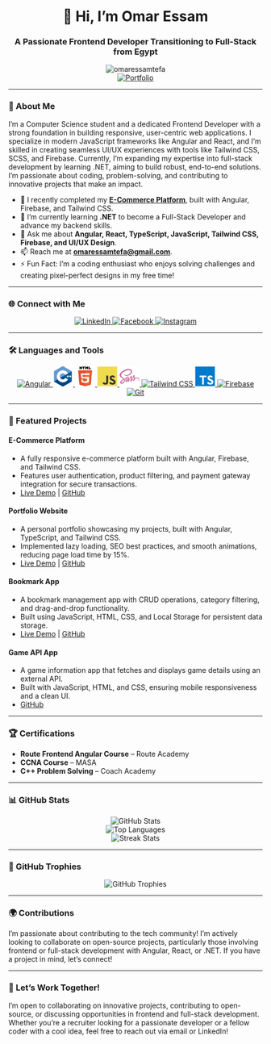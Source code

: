 <div align="center">
  <h1>👋 Hi, I’m Omar Essam</h1>
  <h3>A Passionate Frontend Developer Transitioning to Full-Stack from Egypt</h3>
  <img src="https://komarev.com/ghpvc/?username=omaressamtefa&label=Profile%20Views&color=0e75b6&style=flat" alt="omaressamtefa" />
  <br>
  <a href="https://your-portfolio-link.com">
    <img src="[https://img.shields.io/badge/Portfolio-Visit%20My%20Website-1e40af?style=flat-square&logo=google-chrome](https://portfolio-gxa7.vercel.app/home)" alt="Portfolio" />
  </a>
</div>

---

### 🌟 About Me
I’m a Computer Science student and a dedicated Frontend Developer with a strong foundation in building responsive, user-centric web applications. I specialize in modern JavaScript frameworks like Angular and React, and I’m skilled in creating seamless UI/UX experiences with tools like Tailwind CSS, SCSS, and Firebase. Currently, I’m expanding my expertise into full-stack development by learning .NET, aiming to build robust, end-to-end solutions. I’m passionate about coding, problem-solving, and contributing to innovative projects that make an impact.

- 🔭 I recently completed my **[E-Commerce Platform](https://e-commerce-beta-ten-86.vercel.app/)**, built with Angular, Firebase, and Tailwind CSS.  
- 🌱 I’m currently learning **.NET** to become a Full-Stack Developer and advance my backend skills.  
- 💬 Ask me about **Angular, React, TypeScript, JavaScript, Tailwind CSS, Firebase, and UI/UX Design**.  
- 📫 Reach me at **omaressamtefa@gmail.com**.  
- ⚡ Fun Fact: I’m a coding enthusiast who enjoys solving challenges and creating pixel-perfect designs in my free time!

---

### 🌐 Connect with Me
<div align="center">
  <a href="https://linkedin.com/in/omar-essam-b9b8882b3" target="_blank">
    <img src="https://raw.githubusercontent.com/rahuldkjain/github-profile-readme-generator/master/src/images/icons/Social/linked-in-alt.svg" alt="LinkedIn" height="30" width="40" />
  </a>
  <a href="https://fb.com/omar essam" target="_blank">
    <img src="https://raw.githubusercontent.com/rahuldkjain/github-profile-readme-generator/master/src/images/icons/Social/facebook.svg" alt="Facebook" height="30" width="40" />
  </a>
  <a href="https://instagram.com/omar_essam335" target="_blank">
    <img src="https://raw.githubusercontent.com/rahuldkjain/github-profile-readme-generator/master/src/images/icons/Social/instagram.svg" alt="Instagram" height="30" width="40" />
  </a>
</div>

---

### 🛠️ Languages and Tools
<div align="center">
  <a href="https://angular.io" target="_blank" rel="noreferrer">
    <img src="https://angular.io/assets/images/logos/angular/angular.svg" alt="Angular" width="40" height="40"/>
  </a>
 

  <a href="https://www.w3schools.com/cpp/" target="_blank" rel="noreferrer">
    <img src="https://raw.githubusercontent.com/devicons/devicon/master/icons/cplusplus/cplusplus-original.svg" alt="C++" width="40" height="40"/>
  </a>
  <a href="https://www.w3.org/html/" target="_blank" rel="noreferrer">
    <img src="https://raw.githubusercontent.com/devicons/devicon/master/icons/html5/html5-original-wordmark.svg" alt="HTML5" width="40" height="40"/>
  </a>
  <a href="https://developer.mozilla.org/en-US/docs/Web/JavaScript" target="_blank" rel="noreferrer">
    <img src="https://raw.githubusercontent.com/devicons/devicon/master/icons/javascript/javascript-original.svg" alt="JavaScript" width="40" height="40"/>
  </a>
  <a href="https://sass-lang.com" target="_blank" rel="noreferrer">
    <img src="https://raw.githubusercontent.com/devicons/devicon/master/icons/sass/sass-original.svg" alt="Sass" width="40" height="40"/>
  </a>
  <a href="https://tailwindcss.com/" target="_blank" rel="noreferrer">
    <img src="https://www.vectorlogo.zone/logos/tailwindcss/tailwindcss-icon.svg" alt="Tailwind CSS" width="40" height="40"/>
  </a>
  <a href="https://www.typescriptlang.org/" target="_blank" rel="noreferrer">
    <img src="https://raw.githubusercontent.com/devicons/devicon/master/icons/typescript/typescript-original.svg" alt="TypeScript" width="40" height="40"/>
  </a>
  <a href="https://firebase.google.com/" target="_blank" rel="noreferrer">
    <img src="https://www.vectorlogo.zone/logos/firebase/firebase-icon.svg" alt="Firebase" width="40" height="40"/>
  </a>
  <a href="https://git-scm.com/" target="_blank" rel="noreferrer">
    <img src="https://www.vectorlogo.zone/logos/git-scm/git-scm-icon.svg" alt="Git" width="40" height="40"/>
  </a>
</div>

---

### 🚀 Featured Projects
#### E-Commerce Platform
- A fully responsive e-commerce platform built with Angular, Firebase, and Tailwind CSS.  
- Features user authentication, product filtering, and payment gateway integration for secure transactions.  
- [Live Demo](https://e-commerce-beta-ten-86.vercel.app/) | [GitHub](https://github.com/omaressamtefa/e-commerce)

#### Portfolio Website
- A personal portfolio showcasing my projects, built with Angular, TypeScript, and Tailwind CSS.  
- Implemented lazy loading, SEO best practices, and smooth animations, reducing page load time by 15%.  
- [Live Demo](insert-live-demo-link) | [GitHub](https://github.com/omaressamtefa/portfolio)

#### Bookmark App
- A bookmark management app with CRUD operations, category filtering, and drag-and-drop functionality.  
- Built using JavaScript, HTML, CSS, and Local Storage for persistent data storage.  
- [Live Demo](insert-live-demo-link) | [GitHub](https://github.com/omaressamtefa/bookmark-app)

#### Game API App
- A game information app that fetches and displays game details using an external API.  
- Built with JavaScript, HTML, and CSS, ensuring mobile responsiveness and a clean UI.  
- [GitHub](https://github.com/omaressamtefa/game-api)

---

### 🏆 Certifications
- **Route Frontend Angular Course** – Route Academy  
- **CCNA Course** – MASA  
- **C++ Problem Solving** – Coach Academy  

---

### 📊 GitHub Stats
<div align="center">
  <img src="https://github-readme-stats.vercel.app/api?username=omaressamtefa&show_icons=true&locale=en&theme=radical" alt="GitHub Stats" />
  <br>
  <img src="https://github-readme-stats.vercel.app/api/top-langs?username=omaressamtefa&show_icons=true&locale=en&layout=compact&theme=radical" alt="Top Languages" />
  <br>
  <img src="https://github-readme-streak-stats.herokuapp.com/?user=omaressamtefa&theme=radical" alt="Streak Stats" />
</div>

---

### 🏅 GitHub Trophies
<div align="center">
  <img src="https://github-profile-trophy.vercel.app/?username=omaressamtefa&theme=radical&margin-w=15" alt="GitHub Trophies" />
</div>

---

### 🌍 Contributions
I’m passionate about contributing to the tech community! I’m actively looking to collaborate on open-source projects, particularly those involving frontend or full-stack development with Angular, React, or .NET. If you have a project in mind, let’s connect!

---

### 🤝 Let’s Work Together!
I’m open to collaborating on innovative projects, contributing to open-source, or discussing opportunities in frontend and full-stack development. Whether you’re a recruiter looking for a passionate developer or a fellow coder with a cool idea, feel free to reach out via email or LinkedIn!
